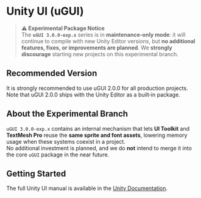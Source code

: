 # Unity UI (uGUI)

> **⚠️ Experimental Package Notice**  
> The **`uGUI 3.0.0‑exp.x`** series is in **maintenance‑only mode**: it will continue to compile with new Unity Editor versions, but **no additional features, fixes, or improvements are planned**. We **strongly discourage** starting new projects on this experimental branch.

## Recommended Version
It is strongly recommended to use uGUI 2.0.0 for all production projects. Note that uGUI 2.0.0 ships with the Unity Editor as a built‑in package.

## About the Experimental Branch
`uGUI 3.0.0‑exp.x` contains an internal mechanism that lets **UI Toolkit** and **TextMesh Pro** reuse the **same sprite and font assets**, lowering memory usage when these systems coexist in a project.  
No additional investment is planned, and we do **not** intend to merge it into the core `uGUI` package in the near future.


## Getting Started
The full Unity UI manual is available in the [Unity Documentation](https://docs.unity3d.com/Manual/UISystem.html).

